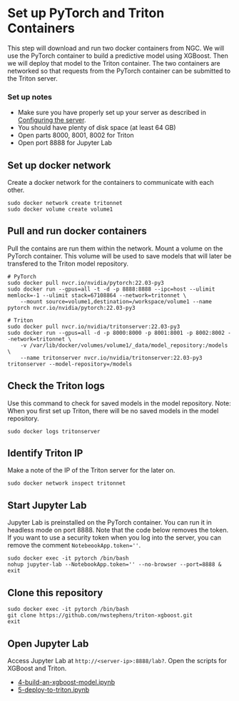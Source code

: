 # Set up PyTorch and Triton Containers

This step will download and run two docker containers from NGC. We will use the PyTorch container to build a predictive model using XGBoost. Then we will deploy that model to the Triton container. The two containers are networked so that requests from the PyTorch container can be submitted to the Triton server.

### Set up notes

* Make sure you have properly set up your server as described in [Configuring the server](2-configure-the-server.md).
* You should have plenty of disk space (at least 64 GB)
* Open parts 8000, 8001, 8002 for Triton
* Open port 8888 for Jupyter Lab

## Set up docker network

Create a docker network for the containers to communicate with each other.

```
sudo docker network create tritonnet
sudo docker volume create volume1
```

## Pull and run docker containers

Pull the contains are run them within the network. Mount a volume on the PyTorch container. This volume will be used to save models that will later be transfered to the Triton model repository.

```
# PyTorch
sudo docker pull nvcr.io/nvidia/pytorch:22.03-py3
sudo docker run --gpus=all -t -d -p 8888:8888 --ipc=host --ulimit memlock=-1 --ulimit stack=67108864 --network=tritonnet \
    --mount source=volume1,destination=/workspace/volume1 --name pytorch nvcr.io/nvidia/pytorch:22.03-py3

# Triton
sudo docker pull nvcr.io/nvidia/tritonserver:22.03-py3
sudo docker run --gpus=all -d -p 8000:8000 -p 8001:8001 -p 8002:8002 --network=tritonnet \
    -v /var/lib/docker/volumes/volume1/_data/model_repository:/models \
    --name tritonserver nvcr.io/nvidia/tritonserver:22.03-py3 tritonserver --model-repository=/models
```

## Check the Triton logs

Use this command to check for saved models in the model repository. Note: When you first set up Triton, there will be no saved models in the model repository.

```
sudo docker logs tritonserver
```

## Identify Triton IP

Make a note of the IP of the Triton server for the later on.

```
sudo docker network inspect tritonnet
```

## Start Jupyter Lab

Jupyter Lab is preinstalled on the PyTorch container. You can run it in headless mode on port 8888. Note that the code below removes the token. If you want to use a security token when you log into the server, you can remove the comment `NotebeookApp.token=''`.

```
sudo docker exec -it pytorch /bin/bash
nohup jupyter-lab --NotebookApp.token='' --no-browser --port=8888 &
exit

```

## Clone this repository

```
sudo docker exec -it pytorch /bin/bash
git clone https://github.com/nwstephens/triton-xgboost.git
exit

```

## Open Jupyter Lab

Access Jupyter Lab at `http://<server-ip>:8888/lab?`. Open the scripts for XGBoost and Triton.

* [4-build-an-xgboost-model.ipynb](4-build-an-xgboost-model.ipynb)
* [5-deploy-to-triton.ipynb](5-deploy-to-triton.ipynb)
